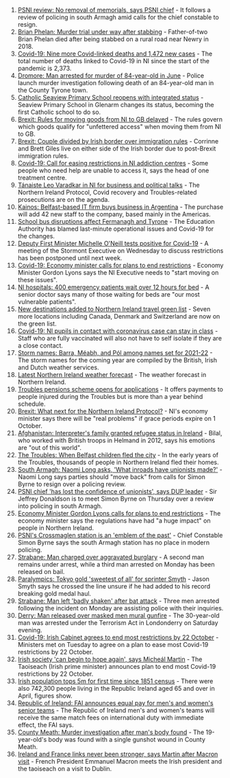 1. [PSNI review: No removal of memorials, says PSNI chief](https://www.bbc.co.uk/news/uk-northern-ireland-58406964?at_medium=RSS&at_campaign=KARANGA) - It follows a review of policing in south Armagh amid calls for the chief constable to resign.
2. [Brian Phelan: Murder trial under way after stabbing](https://www.bbc.co.uk/news/uk-northern-ireland-58414706?at_medium=RSS&at_campaign=KARANGA) - Father-of-two Brian Phelan died after being stabbed on a rural road near Newry in 2018.
3. [Covid-19: Nine more Covid-linked deaths and 1,472 new cases](https://www.bbc.co.uk/news/uk-northern-ireland-58411405?at_medium=RSS&at_campaign=KARANGA) - The total number of deaths linked to Covid-19 in NI since the start of the pandemic is 2,373.
4. [Dromore: Man arrested for murder of 84-year-old in June](https://www.bbc.co.uk/news/uk-northern-ireland-58411404?at_medium=RSS&at_campaign=KARANGA) - Police launch murder investigation following death of an 84-year-old man in the County Tyrone town.
5. [Catholic Seaview Primary School reopens with integrated status](https://www.bbc.co.uk/news/uk-northern-ireland-58401138?at_medium=RSS&at_campaign=KARANGA) - Seaview Primary School in Glenarm changes its status, becoming the first Catholic school to do so.
6. [Brexit: Rules for moving goods from NI to GB delayed](https://www.bbc.co.uk/news/uk-northern-ireland-58411406?at_medium=RSS&at_campaign=KARANGA) - The rules govern which goods qualify for "unfettered access" when moving them from NI to GB.
7. [Brexit: Couple divided by Irish border over immigration rules](https://www.bbc.co.uk/news/uk-northern-ireland-58398853?at_medium=RSS&at_campaign=KARANGA) - Corrinne and Brett Giles live on either side of the Irish border due to post-Brexit immigration rules.
8. [Covid-19: Call for easing restrictions in NI addiction centres](https://www.bbc.co.uk/news/uk-northern-ireland-foyle-west-58398845?at_medium=RSS&at_campaign=KARANGA) - Some people who need help are unable to access it, says the head of one treatment centre.
9. [Tánaiste Leo Varadkar in NI for business and political talks](https://www.bbc.co.uk/news/uk-northern-ireland-58407075?at_medium=RSS&at_campaign=KARANGA) - The Northern Ireland Protocol, Covid recovery and Troubles-related prosecutions are on the agenda.
10. [Kainos: Belfast-based IT firm buys business in Argentina](https://www.bbc.co.uk/news/uk-northern-ireland-58406963?at_medium=RSS&at_campaign=KARANGA) - The purchase will add 42 new staff to the company, based mainly in the Americas.
11. [School bus disruptions affect Fermanagh and Tyrone](https://www.bbc.co.uk/news/uk-northern-ireland-58403295?at_medium=RSS&at_campaign=KARANGA) - The Education Authority has blamed last-minute operational issues and Covid-19 for the changes.
12. [Deputy First Minister Michelle O'Neill tests positive for Covid-19](https://www.bbc.co.uk/news/uk-northern-ireland-58393886?at_medium=RSS&at_campaign=KARANGA) - A meeting of the Stormont Executive on Wednesday to discuss restrictions has been postponed until next week.
13. [Covid-19: Economy minister calls for plans to end restrictions](https://www.bbc.co.uk/news/uk-northern-ireland-58397189?at_medium=RSS&at_campaign=KARANGA) - Economy Minister Gordon Lyons says the NI Executive needs to "start moving on these issues".
14. [NI hospitals: 400 emergency patients wait over 12 hours for bed](https://www.bbc.co.uk/news/uk-northern-ireland-58393877?at_medium=RSS&at_campaign=KARANGA) - A senior doctor says many of those waiting for beds are "our most vulnerable patients".
15. [New destinations added to Northern Ireland travel green list](https://www.bbc.co.uk/news/uk-northern-ireland-58356522?at_medium=RSS&at_campaign=KARANGA) - Seven more locations including Canada, Denmark and Switzerland are now on the green list.
16. [Covid-19: NI pupils in contact with coronavirus case can stay in class](https://www.bbc.co.uk/news/uk-northern-ireland-58342215?at_medium=RSS&at_campaign=KARANGA) - Staff who are fully vaccinated will also not have to self isolate if they are a close contact.
17. [Storm names: Barra, Méabh, and Pól among names set for 2021-22](https://www.bbc.co.uk/news/uk-northern-ireland-58334589?at_medium=RSS&at_campaign=KARANGA) - The storm names for the coming year are compiled by the British, Irish and Dutch weather services.
18. [Latest Northern Ireland weather forecast](https://www.bbc.co.uk/news/uk-northern-ireland-26018439?at_medium=RSS&at_campaign=KARANGA) - The weather forecast in Northern Ireland.
19. [Troubles pensions scheme opens for applications](https://www.bbc.co.uk/news/uk-northern-ireland-58388323?at_medium=RSS&at_campaign=KARANGA) - It offers payments to people injured during the Troubles but is more than a year behind schedule.
20. [Brexit: What next for the Northern Ireland Protocol?](https://www.bbc.co.uk/news/uk-northern-ireland-58356075?at_medium=RSS&at_campaign=KARANGA) - NI's economy minister says there will be "real problems" if grace periods expire on 1 October.
21. [Afghanistan: Interpreter's family granted refugee status in Ireland](https://www.bbc.co.uk/news/uk-northern-ireland-58382925?at_medium=RSS&at_campaign=KARANGA) - Bilal, who worked with British troops in Helmand in 2012, says his emotions are "out of this world".
22. [The Troubles: When Belfast children fled the city](https://www.bbc.co.uk/news/uk-northern-ireland-58193536?at_medium=RSS&at_campaign=KARANGA) - In the early years of the Troubles, thousands of people in Northern Ireland fled their homes.
23. [South Armagh: Naomi Long asks, 'What inroads have unionists made?'](https://www.bbc.co.uk/news/uk-northern-ireland-58413907?at_medium=RSS&at_campaign=KARANGA) - Naomi Long says parties should "move back" from calls for Simon Byrne to resign over a policing review.
24. [PSNI chief 'has lost the confidence of unionists', says DUP leader](https://www.bbc.co.uk/news/uk-northern-ireland-58411505?at_medium=RSS&at_campaign=KARANGA) - Sir Jeffrey Donaldson is to meet Simon Byrne on Thursday over a review into policing in south Armagh.
25. [Economy Minister Gordon Lyons calls for plans to end restrictions](https://www.bbc.co.uk/news/uk-northern-ireland-58402233?at_medium=RSS&at_campaign=KARANGA) - The economy minister says the regulations have had "a huge impact" on people in Northern Ireland.
26. [PSNI's Crossmaglen station is an 'emblem of the past'](https://www.bbc.co.uk/news/uk-northern-ireland-58398516?at_medium=RSS&at_campaign=KARANGA) - Chief Constable Simon Byrne says the south Armagh station has no place in modern policing.
27. [Strabane: Man charged over aggravated burglary](https://www.bbc.co.uk/news/uk-northern-ireland-foyle-west-58406975?at_medium=RSS&at_campaign=KARANGA) - A second man remains under arrest, while a third man arrested on Monday has been released on bail.
28. [Paralympics: Tokyo gold 'sweetest of all' for sprinter Smyth](https://www.bbc.co.uk/news/uk-northern-ireland-foyle-west-58382095?at_medium=RSS&at_campaign=KARANGA) - Jason Smyth says he crossed the line unsure if he had added to his record breaking gold medal haul.
29. [Strabane: Man left 'badly shaken' after bat attack](https://www.bbc.co.uk/news/uk-northern-ireland-foyle-west-58395020?at_medium=RSS&at_campaign=KARANGA) - Three men arrested following the incident on Monday are assisting police with their inquiries.
30. [Derry: Man released over masked men mural gunfire](https://www.bbc.co.uk/news/uk-northern-ireland-58382092?at_medium=RSS&at_campaign=KARANGA) - The 30-year-old man was arrested under the Terrorism Act in Londonderry on Saturday evening.
31. [Covid-19: Irish Cabinet agrees to end most restrictions by 22 October](https://www.bbc.co.uk/news/world-europe-58400777?at_medium=RSS&at_campaign=KARANGA) - Ministers met on Tuesday to agree on a plan to ease most Covid-19 restrictions by 22 October.
32. [Irish society 'can begin to hope again', says Micheál Martin](https://www.bbc.co.uk/news/world-europe-58402941?at_medium=RSS&at_campaign=KARANGA) - The Taoiseach (Irish prime minister) announces plan to end most Covid-19 restrictions by 22 October.
33. [Irish population tops 5m for first time since 1851 census](https://www.bbc.co.uk/news/world-europe-58399880?at_medium=RSS&at_campaign=KARANGA) - There were also 742,300 people living in the Republic Ireland aged 65 and over in April, figures show.
34. [Republic of Ireland: FAI announces equal pay for men's and women's senior teams](https://www.bbc.co.uk/sport/football/58385989?at_medium=RSS&at_campaign=KARANGA) - The Republic of Ireland men's and women's teams will receive the same match fees on international duty with immediate effect, the FAI says.
35. [County Meath: Murder investigation after man's body found](https://www.bbc.co.uk/news/world-europe-58371326?at_medium=RSS&at_campaign=KARANGA) - The 19-year-old's body was found with a single gunshot wound in County Meath.
36. [Ireland and France links never been stronger, says Martin after Macron visit](https://www.bbc.co.uk/news/world-58342210?at_medium=RSS&at_campaign=KARANGA) - French President Emmanuel Macron meets the Irish president and the taoiseach on a visit to Dublin.

